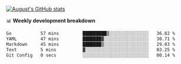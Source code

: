 
[![August's GitHub stats](https://github-readme-stats.vercel.app/api?username=zou-weidong&show_icons=true&theme=radical)](https://github.com/zou-weidong)


📊 **Weekly development breakdown**
<!--START_SECTION:waka-->

```txt
Go           57 mins         █████████▒░░░░░░░░░░░░░░░   36.82 %
YAML         47 mins         ███████▓░░░░░░░░░░░░░░░░░   30.71 %
Markdown     45 mins         ███████▒░░░░░░░░░░░░░░░░░   29.03 %
Text         5 mins          ▓░░░░░░░░░░░░░░░░░░░░░░░░   03.25 %
Git Config   0 secs          ░░░░░░░░░░░░░░░░░░░░░░░░░   00.14 %
```

<!--END_SECTION:waka-->

